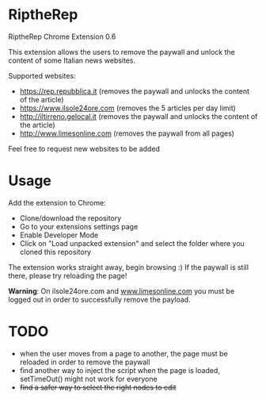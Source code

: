# RiptheRep
RiptheRep Chrome Extension 0.6

This extension allows the users to remove the paywall and unlock the content of some Italian news websites.

Supported websites:
- https://rep.repubblica.it (removes the paywall and unlocks the content of the article)
- https://www.ilsole24ore.com (removes the 5 articles per day limit)
- http://iltirreno.gelocal.it (removes the paywall and unlocks the content of the article)
- http://www.limesonline.com (removes the paywall from all pages)

Feel free to request new websites to be added

# Usage
Add the extension to Chrome:
- Clone/download the repository
- Go to your extensions settings page
- Enable Developer Mode
- Click on "Load unpacked extension" and select the folder where you cloned this repository

The extension works straight away, begin browsing :)
If the paywall is still there, please try reloading the page!

**Warning**: On ilsole24ore.com and www.limesonline.com you must be logged out in order to successfully remove the payload.

# TODO
- when the user moves from a page to another, the page must be reloaded in order to remove the paywall
- find another way to inject the script when the page is loaded, setTimeOut() might not work for everyone
- ~~find a safer way to select the right nodes to edit~~
